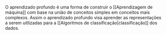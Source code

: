 ---
---

O aprendizado profundo é uma forma de construir o [[Aprendizagem de máquina]] com base na união de conceitos simples em conceitos mais complexos. Assim o aprendizado profundo visa aprender as representações a serem uitlizadas para a [[Algoritmos de classificação|classificação]] dos dados. 